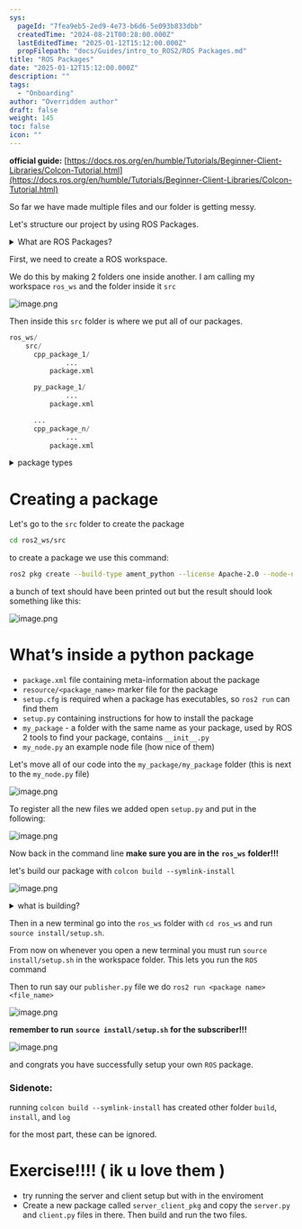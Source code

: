 ```yaml
---
sys:
  pageId: "7fea9eb5-2ed9-4e73-b6d6-5e093b833dbb"
  createdTime: "2024-08-21T00:28:00.000Z"
  lastEditedTime: "2025-01-12T15:12:00.000Z"
  propFilepath: "docs/Guides/intro_to_ROS2/ROS Packages.md"
title: "ROS Packages"
date: "2025-01-12T15:12:00.000Z"
description: ""
tags:
  - "Onboarding"
author: "Overridden author"
draft: false
weight: 145
toc: false
icon: ""
---
```


**official guide:** [https://docs.ros.org/en/humble/Tutorials/Beginner-Client-Libraries/Colcon-Tutorial.html](https://docs.ros.org/en/humble/Tutorials/Beginner-Client-Libraries/Colcon-Tutorial.html)

So far we have made multiple files and our folder is getting messy.

Let's structure our project by using ROS Packages.

<details>

<summary>What are ROS Packages?</summary>

ROS Packages are, as the name implies, packages of code that are highly sharable between ROS developers.

They consist of a folder, `package.xml` file, and source code

```python
      cpp_package_1/
		      ... imagine much code files here ..
          package.xml
```

</details>

First, we need to create a ROS workspace.

We do this by making 2 folders one inside another. I am calling my workspace `ros_ws` and the folder inside it `src`

![image.png](https://prod-files-secure.s3.us-west-2.amazonaws.com/d518164a-d88e-44d1-a4ee-3adb3bd8bce0/70706947-fd18-4537-a67b-e12946812d31/image.png?X-Amz-Algorithm=AWS4-HMAC-SHA256&X-Amz-Content-Sha256=UNSIGNED-PAYLOAD&X-Amz-Credential=ASIAZI2LB466RSNELCAJ%2F20250524%2Fus-west-2%2Fs3%2Faws4_request&X-Amz-Date=20250524T090755Z&X-Amz-Expires=3600&X-Amz-Security-Token=IQoJb3JpZ2luX2VjEEgaCXVzLXdlc3QtMiJHMEUCIQDI70oWz%2BMfa7bgZCQyVywi7QMefGxIr6XKMzqYbKfZHgIgN233K6nYztg5u5u7fYLgJzTES%2F3cJ%2BYmiYTQM66lVhsq%2FwMIERAAGgw2Mzc0MjMxODM4MDUiDE3RWzr3m1QnWM5u9CrcA2eD7qtBzcY%2FcHzKi%2FEhWbvcaKFpukLegbfcdRipafaSIbjCtaqe1MP%2BVNKc5IPoZhd%2B%2FBEOJwOGf1jn9cT8vKHE3fE7lgTUsWF3JjaF%2BEZpFNOCslYrAYluH8XutTg6%2BYuB9QI0r%2BVv6ufFWPlK3cU0lRoranlDjousw14EiwjtsfcZ0wEAHQcXvxU%2BcFnuh52syA6VNZLqfIP5xe2qhnCzXhi3Jmc0C2Td%2Fs4bBhTM0uM3J%2B4Q9AgbK3zprOnrFS43TntxDRmvQGvhfU8%2FJCpmmBKdnzTVSqfK9umipr%2BAqyW4%2FombB4L18gAgwIgc7ouJm9gjTRG9hgAgMdFQmqM6CIv6TCFtx3%2FG7YfV29dwJPfQaonHdyLdkss2UR6U5XqMMGAfHa2a7GgQFsBjXGhvxNJLUJsvHQutmlrfqDUxQ8G%2FHWnZLtOMwO1A61hPIXtGAMVu%2FtCvaKEz0IUy0BO2DNOv84PI886NupXzAcI6fQplGKsWouAYJDXw4fkbvFuHxw%2FRvugTcAY7sbA1TEkKD8EjKoUv6IhKTaTSmyXgegwzXOyfW049p1DDjzmEHFbch9%2FWuYgK0uvg0FFXvbZGBYFiuUUqMPulUv7eEqz%2FEBtQMRTC%2BhoNxwQfMN6AxsEGOqUB6lQWCUrmurbvOyeo3V%2BT6QOCkFLiJCGB4Av%2FEkFhocEDK1%2BCsbXpsOZCu0ul8weLK20hqndIWFBr3cjVaj6%2Fg1D32f8KhEO6LkHeknjbPvqLUJRUw92hwecQ1rPzIDCNum8ZeGxu5qYy5U3eKr0KZQPSpBN99WE9c5IF8Um0f95pzS6MqPBNDghWjwBxXq2398pO0uMndtkLFkIH%2FLuR1lP%2FxPeK&X-Amz-Signature=93411d149c6902c8d2a55fa91c67869d86590ee8a1e649d30110b241eca9dfda&X-Amz-SignedHeaders=host&x-id=GetObject)

Then inside this `src` folder is where we put all of our packages.

```python
ros_ws/
    src/
      cpp_package_1/
		      ...
          package.xml

      py_package_1/
		      ...
          package.xml

      ...
      cpp_package_n/
		      ...
          package.xml

```

<details>

<summary>package types</summary>

packages can be either `C++` or python.

the intern file structure is different for each but for this guide we will stick to creating python packages

</details>

# Creating a package

Let's go to the `src` folder to create the package

```bash
cd ros2_ws/src
```

to create a package we use this command:

```bash
ros2 pkg create --build-type ament_python --license Apache-2.0 --node-name my_node my_package
```

a bunch of text should have been printed out but the result should look something like this:

![image.png](https://prod-files-secure.s3.us-west-2.amazonaws.com/d518164a-d88e-44d1-a4ee-3adb3bd8bce0/e6cf1e3f-8512-4a3e-b131-079f800bf3e8/image.png?X-Amz-Algorithm=AWS4-HMAC-SHA256&X-Amz-Content-Sha256=UNSIGNED-PAYLOAD&X-Amz-Credential=ASIAZI2LB466RSNELCAJ%2F20250524%2Fus-west-2%2Fs3%2Faws4_request&X-Amz-Date=20250524T090755Z&X-Amz-Expires=3600&X-Amz-Security-Token=IQoJb3JpZ2luX2VjEEgaCXVzLXdlc3QtMiJHMEUCIQDI70oWz%2BMfa7bgZCQyVywi7QMefGxIr6XKMzqYbKfZHgIgN233K6nYztg5u5u7fYLgJzTES%2F3cJ%2BYmiYTQM66lVhsq%2FwMIERAAGgw2Mzc0MjMxODM4MDUiDE3RWzr3m1QnWM5u9CrcA2eD7qtBzcY%2FcHzKi%2FEhWbvcaKFpukLegbfcdRipafaSIbjCtaqe1MP%2BVNKc5IPoZhd%2B%2FBEOJwOGf1jn9cT8vKHE3fE7lgTUsWF3JjaF%2BEZpFNOCslYrAYluH8XutTg6%2BYuB9QI0r%2BVv6ufFWPlK3cU0lRoranlDjousw14EiwjtsfcZ0wEAHQcXvxU%2BcFnuh52syA6VNZLqfIP5xe2qhnCzXhi3Jmc0C2Td%2Fs4bBhTM0uM3J%2B4Q9AgbK3zprOnrFS43TntxDRmvQGvhfU8%2FJCpmmBKdnzTVSqfK9umipr%2BAqyW4%2FombB4L18gAgwIgc7ouJm9gjTRG9hgAgMdFQmqM6CIv6TCFtx3%2FG7YfV29dwJPfQaonHdyLdkss2UR6U5XqMMGAfHa2a7GgQFsBjXGhvxNJLUJsvHQutmlrfqDUxQ8G%2FHWnZLtOMwO1A61hPIXtGAMVu%2FtCvaKEz0IUy0BO2DNOv84PI886NupXzAcI6fQplGKsWouAYJDXw4fkbvFuHxw%2FRvugTcAY7sbA1TEkKD8EjKoUv6IhKTaTSmyXgegwzXOyfW049p1DDjzmEHFbch9%2FWuYgK0uvg0FFXvbZGBYFiuUUqMPulUv7eEqz%2FEBtQMRTC%2BhoNxwQfMN6AxsEGOqUB6lQWCUrmurbvOyeo3V%2BT6QOCkFLiJCGB4Av%2FEkFhocEDK1%2BCsbXpsOZCu0ul8weLK20hqndIWFBr3cjVaj6%2Fg1D32f8KhEO6LkHeknjbPvqLUJRUw92hwecQ1rPzIDCNum8ZeGxu5qYy5U3eKr0KZQPSpBN99WE9c5IF8Um0f95pzS6MqPBNDghWjwBxXq2398pO0uMndtkLFkIH%2FLuR1lP%2FxPeK&X-Amz-Signature=9bf0974a2360e70a7ef59ca0d5da0a8a2258d481a8bf60eac087b8d1a9f54ec5&X-Amz-SignedHeaders=host&x-id=GetObject)

# What’s inside a python package

- `package.xml` file containing meta-information about the package
- `resource/<package_name>` marker file for the package
- `setup.cfg` is required when a package has executables, so `ros2 run` can find them
- `setup.py` containing instructions for how to install the package
- `my_package` - a folder with the same name as your package, used by ROS 2 tools to find your package, contains `__init__.py`
- `my_node.py` an example node file (how nice of them)

Let's move all of our code into the `my_package/my_package` folder (this is next to the `my_node.py` file)

![image.png](https://prod-files-secure.s3.us-west-2.amazonaws.com/d518164a-d88e-44d1-a4ee-3adb3bd8bce0/9ce58f11-0da9-4d3e-b86d-506a9685d378/image.png?X-Amz-Algorithm=AWS4-HMAC-SHA256&X-Amz-Content-Sha256=UNSIGNED-PAYLOAD&X-Amz-Credential=ASIAZI2LB466RSNELCAJ%2F20250524%2Fus-west-2%2Fs3%2Faws4_request&X-Amz-Date=20250524T090756Z&X-Amz-Expires=3600&X-Amz-Security-Token=IQoJb3JpZ2luX2VjEEgaCXVzLXdlc3QtMiJHMEUCIQDI70oWz%2BMfa7bgZCQyVywi7QMefGxIr6XKMzqYbKfZHgIgN233K6nYztg5u5u7fYLgJzTES%2F3cJ%2BYmiYTQM66lVhsq%2FwMIERAAGgw2Mzc0MjMxODM4MDUiDE3RWzr3m1QnWM5u9CrcA2eD7qtBzcY%2FcHzKi%2FEhWbvcaKFpukLegbfcdRipafaSIbjCtaqe1MP%2BVNKc5IPoZhd%2B%2FBEOJwOGf1jn9cT8vKHE3fE7lgTUsWF3JjaF%2BEZpFNOCslYrAYluH8XutTg6%2BYuB9QI0r%2BVv6ufFWPlK3cU0lRoranlDjousw14EiwjtsfcZ0wEAHQcXvxU%2BcFnuh52syA6VNZLqfIP5xe2qhnCzXhi3Jmc0C2Td%2Fs4bBhTM0uM3J%2B4Q9AgbK3zprOnrFS43TntxDRmvQGvhfU8%2FJCpmmBKdnzTVSqfK9umipr%2BAqyW4%2FombB4L18gAgwIgc7ouJm9gjTRG9hgAgMdFQmqM6CIv6TCFtx3%2FG7YfV29dwJPfQaonHdyLdkss2UR6U5XqMMGAfHa2a7GgQFsBjXGhvxNJLUJsvHQutmlrfqDUxQ8G%2FHWnZLtOMwO1A61hPIXtGAMVu%2FtCvaKEz0IUy0BO2DNOv84PI886NupXzAcI6fQplGKsWouAYJDXw4fkbvFuHxw%2FRvugTcAY7sbA1TEkKD8EjKoUv6IhKTaTSmyXgegwzXOyfW049p1DDjzmEHFbch9%2FWuYgK0uvg0FFXvbZGBYFiuUUqMPulUv7eEqz%2FEBtQMRTC%2BhoNxwQfMN6AxsEGOqUB6lQWCUrmurbvOyeo3V%2BT6QOCkFLiJCGB4Av%2FEkFhocEDK1%2BCsbXpsOZCu0ul8weLK20hqndIWFBr3cjVaj6%2Fg1D32f8KhEO6LkHeknjbPvqLUJRUw92hwecQ1rPzIDCNum8ZeGxu5qYy5U3eKr0KZQPSpBN99WE9c5IF8Um0f95pzS6MqPBNDghWjwBxXq2398pO0uMndtkLFkIH%2FLuR1lP%2FxPeK&X-Amz-Signature=ba100c3ec96252630ea2df553037ca58fc64c80cf2980ca7ff9a14a88472b9be&X-Amz-SignedHeaders=host&x-id=GetObject)

To register all the new files we added open `setup.py` and put in the following:

![image.png](https://prod-files-secure.s3.us-west-2.amazonaws.com/d518164a-d88e-44d1-a4ee-3adb3bd8bce0/1cd7c262-4cae-4496-9d75-c178537d24a2/image.png?X-Amz-Algorithm=AWS4-HMAC-SHA256&X-Amz-Content-Sha256=UNSIGNED-PAYLOAD&X-Amz-Credential=ASIAZI2LB466RSNELCAJ%2F20250524%2Fus-west-2%2Fs3%2Faws4_request&X-Amz-Date=20250524T090755Z&X-Amz-Expires=3600&X-Amz-Security-Token=IQoJb3JpZ2luX2VjEEgaCXVzLXdlc3QtMiJHMEUCIQDI70oWz%2BMfa7bgZCQyVywi7QMefGxIr6XKMzqYbKfZHgIgN233K6nYztg5u5u7fYLgJzTES%2F3cJ%2BYmiYTQM66lVhsq%2FwMIERAAGgw2Mzc0MjMxODM4MDUiDE3RWzr3m1QnWM5u9CrcA2eD7qtBzcY%2FcHzKi%2FEhWbvcaKFpukLegbfcdRipafaSIbjCtaqe1MP%2BVNKc5IPoZhd%2B%2FBEOJwOGf1jn9cT8vKHE3fE7lgTUsWF3JjaF%2BEZpFNOCslYrAYluH8XutTg6%2BYuB9QI0r%2BVv6ufFWPlK3cU0lRoranlDjousw14EiwjtsfcZ0wEAHQcXvxU%2BcFnuh52syA6VNZLqfIP5xe2qhnCzXhi3Jmc0C2Td%2Fs4bBhTM0uM3J%2B4Q9AgbK3zprOnrFS43TntxDRmvQGvhfU8%2FJCpmmBKdnzTVSqfK9umipr%2BAqyW4%2FombB4L18gAgwIgc7ouJm9gjTRG9hgAgMdFQmqM6CIv6TCFtx3%2FG7YfV29dwJPfQaonHdyLdkss2UR6U5XqMMGAfHa2a7GgQFsBjXGhvxNJLUJsvHQutmlrfqDUxQ8G%2FHWnZLtOMwO1A61hPIXtGAMVu%2FtCvaKEz0IUy0BO2DNOv84PI886NupXzAcI6fQplGKsWouAYJDXw4fkbvFuHxw%2FRvugTcAY7sbA1TEkKD8EjKoUv6IhKTaTSmyXgegwzXOyfW049p1DDjzmEHFbch9%2FWuYgK0uvg0FFXvbZGBYFiuUUqMPulUv7eEqz%2FEBtQMRTC%2BhoNxwQfMN6AxsEGOqUB6lQWCUrmurbvOyeo3V%2BT6QOCkFLiJCGB4Av%2FEkFhocEDK1%2BCsbXpsOZCu0ul8weLK20hqndIWFBr3cjVaj6%2Fg1D32f8KhEO6LkHeknjbPvqLUJRUw92hwecQ1rPzIDCNum8ZeGxu5qYy5U3eKr0KZQPSpBN99WE9c5IF8Um0f95pzS6MqPBNDghWjwBxXq2398pO0uMndtkLFkIH%2FLuR1lP%2FxPeK&X-Amz-Signature=127159724126ce87a959ca23e19ee3a545cacf9e0a1fcae217dd559a643579b4&X-Amz-SignedHeaders=host&x-id=GetObject)

Now back in the command line **make sure you are in the** **`ros_ws`** **folder!!!**

let's build our package with `colcon build --symlink-install`

![image.png](https://prod-files-secure.s3.us-west-2.amazonaws.com/d518164a-d88e-44d1-a4ee-3adb3bd8bce0/2f2a0d27-b173-48fd-b189-5f5c0ce65619/image.png?X-Amz-Algorithm=AWS4-HMAC-SHA256&X-Amz-Content-Sha256=UNSIGNED-PAYLOAD&X-Amz-Credential=ASIAZI2LB466RSNELCAJ%2F20250524%2Fus-west-2%2Fs3%2Faws4_request&X-Amz-Date=20250524T090756Z&X-Amz-Expires=3600&X-Amz-Security-Token=IQoJb3JpZ2luX2VjEEgaCXVzLXdlc3QtMiJHMEUCIQDI70oWz%2BMfa7bgZCQyVywi7QMefGxIr6XKMzqYbKfZHgIgN233K6nYztg5u5u7fYLgJzTES%2F3cJ%2BYmiYTQM66lVhsq%2FwMIERAAGgw2Mzc0MjMxODM4MDUiDE3RWzr3m1QnWM5u9CrcA2eD7qtBzcY%2FcHzKi%2FEhWbvcaKFpukLegbfcdRipafaSIbjCtaqe1MP%2BVNKc5IPoZhd%2B%2FBEOJwOGf1jn9cT8vKHE3fE7lgTUsWF3JjaF%2BEZpFNOCslYrAYluH8XutTg6%2BYuB9QI0r%2BVv6ufFWPlK3cU0lRoranlDjousw14EiwjtsfcZ0wEAHQcXvxU%2BcFnuh52syA6VNZLqfIP5xe2qhnCzXhi3Jmc0C2Td%2Fs4bBhTM0uM3J%2B4Q9AgbK3zprOnrFS43TntxDRmvQGvhfU8%2FJCpmmBKdnzTVSqfK9umipr%2BAqyW4%2FombB4L18gAgwIgc7ouJm9gjTRG9hgAgMdFQmqM6CIv6TCFtx3%2FG7YfV29dwJPfQaonHdyLdkss2UR6U5XqMMGAfHa2a7GgQFsBjXGhvxNJLUJsvHQutmlrfqDUxQ8G%2FHWnZLtOMwO1A61hPIXtGAMVu%2FtCvaKEz0IUy0BO2DNOv84PI886NupXzAcI6fQplGKsWouAYJDXw4fkbvFuHxw%2FRvugTcAY7sbA1TEkKD8EjKoUv6IhKTaTSmyXgegwzXOyfW049p1DDjzmEHFbch9%2FWuYgK0uvg0FFXvbZGBYFiuUUqMPulUv7eEqz%2FEBtQMRTC%2BhoNxwQfMN6AxsEGOqUB6lQWCUrmurbvOyeo3V%2BT6QOCkFLiJCGB4Av%2FEkFhocEDK1%2BCsbXpsOZCu0ul8weLK20hqndIWFBr3cjVaj6%2Fg1D32f8KhEO6LkHeknjbPvqLUJRUw92hwecQ1rPzIDCNum8ZeGxu5qYy5U3eKr0KZQPSpBN99WE9c5IF8Um0f95pzS6MqPBNDghWjwBxXq2398pO0uMndtkLFkIH%2FLuR1lP%2FxPeK&X-Amz-Signature=d5640f5734631ea23fbfe1d7a322b5cf2b438df8e7e07cbaf711ef2dc31881c7&X-Amz-SignedHeaders=host&x-id=GetObject)

<details>

<summary>what is building?</summary>

if you are a CS major at Rose-Hulman you will learn the answer to this in CSSE132

but TLDR; is it combines all the code files into one program that can be run easily 

</details>

Then in a new terminal go into the `ros_ws` folder with `cd ros_ws` and run `source install/setup.sh`. 

From now on whenever you open a new terminal you must run `source install/setup.sh` in the workspace folder. This lets you run the `ROS` command

Then to run say our `publisher.py` file we do `ros2 run <package name> <file_name>`

![image.png](https://prod-files-secure.s3.us-west-2.amazonaws.com/d518164a-d88e-44d1-a4ee-3adb3bd8bce0/4f4b1219-3a44-4632-aa0a-ce3471699f59/image.png?X-Amz-Algorithm=AWS4-HMAC-SHA256&X-Amz-Content-Sha256=UNSIGNED-PAYLOAD&X-Amz-Credential=ASIAZI2LB466RSNELCAJ%2F20250524%2Fus-west-2%2Fs3%2Faws4_request&X-Amz-Date=20250524T090756Z&X-Amz-Expires=3600&X-Amz-Security-Token=IQoJb3JpZ2luX2VjEEgaCXVzLXdlc3QtMiJHMEUCIQDI70oWz%2BMfa7bgZCQyVywi7QMefGxIr6XKMzqYbKfZHgIgN233K6nYztg5u5u7fYLgJzTES%2F3cJ%2BYmiYTQM66lVhsq%2FwMIERAAGgw2Mzc0MjMxODM4MDUiDE3RWzr3m1QnWM5u9CrcA2eD7qtBzcY%2FcHzKi%2FEhWbvcaKFpukLegbfcdRipafaSIbjCtaqe1MP%2BVNKc5IPoZhd%2B%2FBEOJwOGf1jn9cT8vKHE3fE7lgTUsWF3JjaF%2BEZpFNOCslYrAYluH8XutTg6%2BYuB9QI0r%2BVv6ufFWPlK3cU0lRoranlDjousw14EiwjtsfcZ0wEAHQcXvxU%2BcFnuh52syA6VNZLqfIP5xe2qhnCzXhi3Jmc0C2Td%2Fs4bBhTM0uM3J%2B4Q9AgbK3zprOnrFS43TntxDRmvQGvhfU8%2FJCpmmBKdnzTVSqfK9umipr%2BAqyW4%2FombB4L18gAgwIgc7ouJm9gjTRG9hgAgMdFQmqM6CIv6TCFtx3%2FG7YfV29dwJPfQaonHdyLdkss2UR6U5XqMMGAfHa2a7GgQFsBjXGhvxNJLUJsvHQutmlrfqDUxQ8G%2FHWnZLtOMwO1A61hPIXtGAMVu%2FtCvaKEz0IUy0BO2DNOv84PI886NupXzAcI6fQplGKsWouAYJDXw4fkbvFuHxw%2FRvugTcAY7sbA1TEkKD8EjKoUv6IhKTaTSmyXgegwzXOyfW049p1DDjzmEHFbch9%2FWuYgK0uvg0FFXvbZGBYFiuUUqMPulUv7eEqz%2FEBtQMRTC%2BhoNxwQfMN6AxsEGOqUB6lQWCUrmurbvOyeo3V%2BT6QOCkFLiJCGB4Av%2FEkFhocEDK1%2BCsbXpsOZCu0ul8weLK20hqndIWFBr3cjVaj6%2Fg1D32f8KhEO6LkHeknjbPvqLUJRUw92hwecQ1rPzIDCNum8ZeGxu5qYy5U3eKr0KZQPSpBN99WE9c5IF8Um0f95pzS6MqPBNDghWjwBxXq2398pO0uMndtkLFkIH%2FLuR1lP%2FxPeK&X-Amz-Signature=b23bc392c767e1bf28f963ce6a5728684fde864c5adc6ce67655be7f1eb0dce4&X-Amz-SignedHeaders=host&x-id=GetObject)

**remember to run** **`source install/setup.sh`** **for the subscriber!!!**

![image.png](https://prod-files-secure.s3.us-west-2.amazonaws.com/d518164a-d88e-44d1-a4ee-3adb3bd8bce0/02121119-dad4-49ec-8356-c956108b4243/image.png?X-Amz-Algorithm=AWS4-HMAC-SHA256&X-Amz-Content-Sha256=UNSIGNED-PAYLOAD&X-Amz-Credential=ASIAZI2LB466RSNELCAJ%2F20250524%2Fus-west-2%2Fs3%2Faws4_request&X-Amz-Date=20250524T090756Z&X-Amz-Expires=3600&X-Amz-Security-Token=IQoJb3JpZ2luX2VjEEgaCXVzLXdlc3QtMiJHMEUCIQDI70oWz%2BMfa7bgZCQyVywi7QMefGxIr6XKMzqYbKfZHgIgN233K6nYztg5u5u7fYLgJzTES%2F3cJ%2BYmiYTQM66lVhsq%2FwMIERAAGgw2Mzc0MjMxODM4MDUiDE3RWzr3m1QnWM5u9CrcA2eD7qtBzcY%2FcHzKi%2FEhWbvcaKFpukLegbfcdRipafaSIbjCtaqe1MP%2BVNKc5IPoZhd%2B%2FBEOJwOGf1jn9cT8vKHE3fE7lgTUsWF3JjaF%2BEZpFNOCslYrAYluH8XutTg6%2BYuB9QI0r%2BVv6ufFWPlK3cU0lRoranlDjousw14EiwjtsfcZ0wEAHQcXvxU%2BcFnuh52syA6VNZLqfIP5xe2qhnCzXhi3Jmc0C2Td%2Fs4bBhTM0uM3J%2B4Q9AgbK3zprOnrFS43TntxDRmvQGvhfU8%2FJCpmmBKdnzTVSqfK9umipr%2BAqyW4%2FombB4L18gAgwIgc7ouJm9gjTRG9hgAgMdFQmqM6CIv6TCFtx3%2FG7YfV29dwJPfQaonHdyLdkss2UR6U5XqMMGAfHa2a7GgQFsBjXGhvxNJLUJsvHQutmlrfqDUxQ8G%2FHWnZLtOMwO1A61hPIXtGAMVu%2FtCvaKEz0IUy0BO2DNOv84PI886NupXzAcI6fQplGKsWouAYJDXw4fkbvFuHxw%2FRvugTcAY7sbA1TEkKD8EjKoUv6IhKTaTSmyXgegwzXOyfW049p1DDjzmEHFbch9%2FWuYgK0uvg0FFXvbZGBYFiuUUqMPulUv7eEqz%2FEBtQMRTC%2BhoNxwQfMN6AxsEGOqUB6lQWCUrmurbvOyeo3V%2BT6QOCkFLiJCGB4Av%2FEkFhocEDK1%2BCsbXpsOZCu0ul8weLK20hqndIWFBr3cjVaj6%2Fg1D32f8KhEO6LkHeknjbPvqLUJRUw92hwecQ1rPzIDCNum8ZeGxu5qYy5U3eKr0KZQPSpBN99WE9c5IF8Um0f95pzS6MqPBNDghWjwBxXq2398pO0uMndtkLFkIH%2FLuR1lP%2FxPeK&X-Amz-Signature=0474d7bdf10ee3ad48e6483ab6fffc8d55399e00a32531c446c98d954294c0eb&X-Amz-SignedHeaders=host&x-id=GetObject)

and congrats you have successfully setup your own `ROS` package.

### Sidenote:

running `colcon build --symlink-install` has created other folder `build`, `install`, and `log`

for the most part, these can be ignored.

# Exercise!!!! ( ik u love them )

- try running the server and client setup but with in the enviroment
- Create a new package called `server_client_pkg` and copy the `server.py` and `client.py` files in there. Then build and run the two files.
